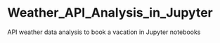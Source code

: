 # Weather_API_Analysis_in_Jupyter
API weather data analysis to book a vacation in Jupyter notebooks
